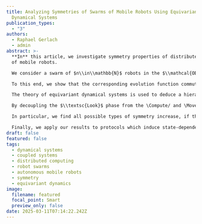 ```yaml
---
title: Analyzing Symmetries of Swarms of Mobile Robots Using Equivariant
  Dynamical Systems
publication_types:
  - "3"
authors:
  - Raphael Gerlach
  - admin
abstract: >-
  **In** this article, we investigate symmetry properties of distributed systems
  of mobile robots.

  We consider a swarm of $n\\in\\mathbb{N}$ robots in the $\\mathcal{OBLOT}$ model and analyze their collective $\\mathcal{F}\\scshape sync$ dynamics using equivariant dynamical systems theory.

  To this end, we show that the corresponding evolution function commutes with rotational and reflective transformations of $\\mathbb{R}^2$. These form a group that is isomorphic to $\\mathbf{O}(2) \\times S\_n$, the product group of the orthogonal group and the permutation on $n$ elements.

  The theory of equivariant dynamical systems is used to deduce a hierarchy along which symmetries of a robot swarm can potentially increase following an arbitrary protocol.

  By decoupling the $\\textsc{Look}$ phase from the \Compute/ and \Move/ phases in the mathematical description of an \LCM/ cycle, this hierarchy can be characterized in terms of automorphisms of connectivity graphs. 

  In particular, we find all possible types of symmetry increase, if the decoupled \Compute/ and \Move/ phase is invertible. 

  Finally, we apply our results to protocols which induce state-dependent linear dynamics, where the reduced system consisting of only the \Compute/ and \Move/ phase is linear.
draft: false
featured: false
tags:
  - dynamical systems
  - coupled systems
  - distributed computing
  - robot swarms
  - autonomous mobile robots
  - symmetry
  - equivariant dynamics
image:
  filename: featured
  focal_point: Smart
  preview_only: false
date: 2025-03-11T07:14:22.242Z
---
```

